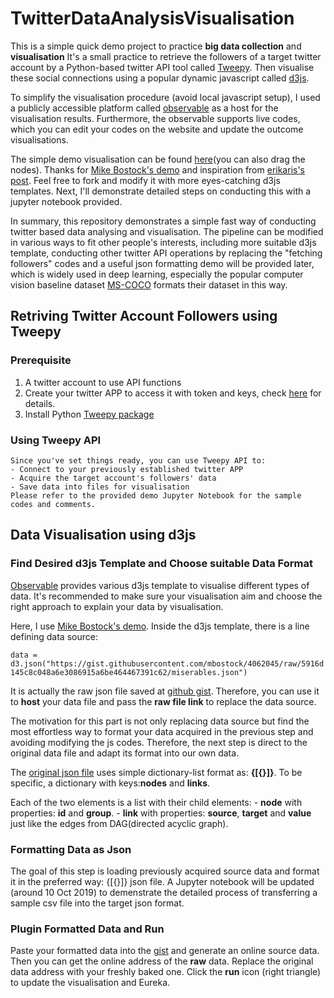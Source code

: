 # TwitterDataAnalysisVisualisation
This is a simple quick demo project to practice **big data collection** and **visualisation** It's a small practice to retrieve the followers of a target twitter account by a Python-based twitter API tool called [Tweepy](https://tweepy.readthedocs.io/en/latest/). Then visualise these social connections using a popular dynamic javascript called [d3js](https://d3js.org/).

To simplify the visualisation procedure (avoid local javascript setup), I used a publicly accessible platform called [observable](https://observablehq.com/) as a host for the visualisation results. Furthermore, the observable supports live codes, which you can edit your codes on the website and update the outcome visualisations. 

The simple demo visualisation can be found [here](https://observablehq.com/d/fcd695534e852304)(you can also drag the nodes). Thanks for [Mike Bostock's demo](https://observablehq.com/@d3/force-directed-graph) and inspiration from [erikaris's post](http://erikaris.com/2018/08/21/using-d3-to-visualize-twitter-followers/). Feel free to fork and modify it with more eyes-catching d3js templates. Next, I'll demonstrate detailed steps on conducting this with a jupyter notebook provided.

In summary, this repository demonstrates a simple fast way of conducting twitter based data analysing and visualisation. The pipeline can be modified in various ways to fit other people's interests, including more suitable d3js template, conducting other twitter API operations by replacing the "fetching followers" codes and a useful json formatting demo will be provided later, which is widely used in deep learning, especially the popular computer vision baseline dataset [MS-COCO](http://cocodataset.org/#home) formats their dataset in this way.
## Retriving Twitter Account Followers using Tweepy
### Prerequisite
1. A twitter account to use API functions
2. Create your twitter APP to access it with token and keys, check [here](https://www.earthdatascience.org/courses/earth-analytics-python/using-apis-natural-language-processing-twitter/get-and-use-twitter-data-in-python/) for details.
3. Install Python [Tweepy package](https://github.com/tweepy/tweepy)

### Using Tweepy API
	Since you've set things ready, you can use Tweepy API to:
	- Connect to your previously established twitter APP
	- Acquire the target account's followers' data
	- Save data into files for visualisation
	Please refer to the provided demo Jupyter Notebook for the sample codes and comments.


## Data Visualisation using d3js

### Find Desired d3js Template and Choose suitable Data Format
[Observable](https://observablehq.com/) provides various d3js template to visualise different types of data. It's recommended to make sure your visualisation aim and choose the right approach to explain your data by visualisation. 

Here, I use [Mike Bostock's demo](https://observablehq.com/@d3/force-directed-graph). Inside the d3js template, there is a line defining data source:

```data = d3.json("https://gist.githubusercontent.com/mbostock/4062045/raw/5916d145c8c048a6e3086915a6be464467391c62/miserables.json")```

It is actually the raw json file saved at [github gist](https://gist.github.com/). Therefore, you can use it to **host** your data file and pass the **raw file link** to replace the data source.

The motivation for this part is not only replacing data source but find the most effortless way to format your data acquired in the previous step and avoiding modifying the js codes. Therefore, the next step is direct to the original data file and adapt its format into our own data. 

The [original json file](https://gist.githubusercontent.com/mbostock/4062045/raw/5916d145c8c048a6e3086915a6be464467391c62/miserables.json) uses simple dictionary-list format as: **{[{}]}**. To be specific, a dictionary with keys:**nodes** and **links**. 

Each of the two elements is a list with their child elements: 
    - **node** with properties: **id** and **group**.
    - **link** with properties: **source**, **target** and **value** just like the edges from DAG(directed acyclic graph).

### Formatting Data as Json 
The goal of this step is loading previously acquired source data and format it in the preferred way: {[{}]} json file. 
A Jupyter notebook will be updated (around 10 Oct 2019) to demenstrate the detailed process of transferring a sample csv file into the target json format.

### Plugin Formatted Data and Run
Paste your formatted data into the [gist](https://gist.github.com/) and generate an online source data. Then you can get the online address of the **raw** data. Replace the original data address with your freshly baked one. Click the **run** icon (right triangle) to update the visualisation and Eureka.